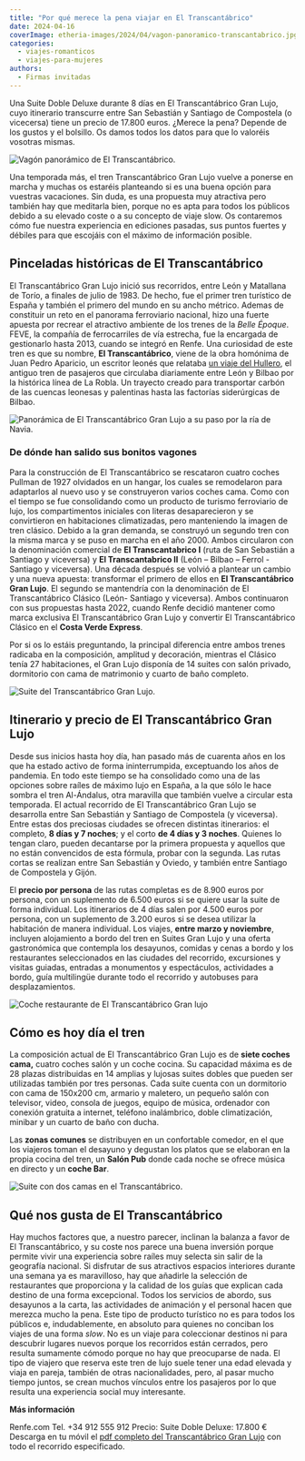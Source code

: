 ```yaml
---
title: "Por qué merece la pena viajar en El Transcantábrico"
date: 2024-04-16
coverImage: etheria-images/2024/04/vagon-panoramico-transcantabrico.jpg
categories: 
  - viajes-romanticos
  - viajes-para-mujeres
authors: 
  - Firmas invitadas
---
```


Una Suite Doble Deluxe durante 8 días en El Transcantábrico Gran Lujo, cuyo itinerario 
transcurre entre San Sebastián y Santiago de Compostela (o vicecersa) tiene un precio de 
17.800 euros. ¿Merece la pena? Depende de los gustos y el bolsillo. Os damos todos los 
datos para que lo valoréis vosotras mismas. 

![Vagón panorámico de El Transcantábrico.](etheria-images/2024/04/vagon-panoramico-transcantabrico-850x565.jpg "Vagón panorámico de El Transcantábrico.© Patier/ Renfe")

Una temporada más, el tren Transcantábrico Gran Lujo vuelve a ponerse en marcha y muchas 
os estaréis planteando si es una buena opción para vuestras vacaciones. Sin duda, es una 
propuesta muy atractiva pero también hay que meditarla bien, porque no es apta para 
todos los públicos debido a su elevado coste o a su concepto de viaje slow. Os 
contaremos cómo fue nuestra experiencia en ediciones pasadas, sus puntos fuertes y 
débiles para que escojáis con el máximo de información posible. 

## Pinceladas históricas de El Transcantábrico

El Transcantábrico Gran Lujo inició sus recorridos, entre León y Matallana de Torío, a 
finales de julio de 1983. De hecho, fue el primer tren turístico de España y también el 
primero del mundo en su ancho métrico. Ademas de constituir un reto en el panorama 
ferroviario nacional, hizo una fuerte apuesta por recrear el atractivo ambiente de los 
trenes de la _Belle Époque_. FEVE, la compañía de ferrocarriles de vía estrecha, fue la 
encargada de gestionarlo hasta 2013, cuando se integró en Renfe. Una curiosidad de este 
tren es que su nombre, **El Transcantábrico**, viene de la obra homónima de Juan Pedro 
Aparicio, un escritor leonés que relataba [un viaje del 
Hullero](https://etheriamagazine.com/2018/06/01/viajes-en-tren-espana-con-renfe-el-expreso-de-la-robla/), 
el antiguo tren de pasajeros que circulaba diariamente entre León y Bilbao por la 
histórica línea de La Robla. Un trayecto creado para transportar carbón de las cuencas 
leonesas y palentinas hasta las factorías siderúrgicas de Bilbao. 

![Panorámica de El Transcantábrico Gran Lujo a su paso por la ría de Navia.](etheria-images/2024/04/Tren-Transcantabrico-GL-850x567.jpg "Panorámica de El Transcantábrico Gran Lujo a su paso por la ría de Navia. © Renfe")

### De dónde han salido sus bonitos vagones

Para la construcción de El Transcantábrico se rescataron cuatro coches Pullman de 1927 
olvidados en un hangar, los cuales se remodelaron para adaptarlos al nuevo uso y se 
construyeron varios coches cama. Como con el tiempo se fue consolidando como un producto 
de turismo ferroviario de lujo, los compartimentos iniciales con literas desaparecieron 
y se convirtieron en habitaciones climatizadas, pero manteniendo la imagen de tren 
clásico. Debido a la gran demanda, se construyó un segundo tren con la misma marca y se 
puso en marcha en el año 2000. Ambos circularon con la denominación comercial de **El 
Transcantabrico I** (ruta de San Sebastián a Santiago y viceversa) y **El 
Transcantabrico II** (León – Bilbao – Ferrol - Santiago y viceversa). Una década después 
se volvió a plantear un cambio y una nueva apuesta: transformar el primero de ellos en 
**El Transcantábrico Gran Lujo**. El segundo se mantendría con la denominación de El 
Transcantábrico Clásico (León- Santiago y viceversa). Ambos continuaron con sus 
propuestas hasta 2022, cuando Renfe decidió mantener como marca exclusiva El 
Transcantábrico Gran Lujo y convertir El Transcantábrico Clásico en el **Costa Verde 
Express**. 

Por si os lo estáis preguntando, la principal diferencia entre ambos trenes radicaba en 
la composición, amplitud y decoración, mientras el Clásico tenía 27 habitaciones, el 
Gran Lujo disponía de 14 suites con salón privado, dormitorio con cama de matrimonio y 
cuarto de baño completo. 

![Suite del Transcantábrico Gran Lujo.](etheria-images/2024/04/suite-transcantabrico-850x570.jpg "Suite del Transcantábrico Gran Lujo. © Patier/ Renfe")

## Itinerario y precio de El Transcantábrico Gran Lujo

Desde sus inicios hasta hoy día, han pasado más de cuarenta años en los que ha estado 
activo de forma ininterrumpida, exceptuando los años de pandemia. En todo este tiempo se 
ha consolidado como una de las opciones sobre raíles de máximo lujo en España, a la que 
sólo le hace sombra el tren Al-Ándalus, otra maravilla que también vuelve a circular 
esta temporada. El actual recorrido de El Transcantábrico Gran Lujo se desarrolla entre 
San Sebastián y Santiago de Compostela (y viceversa). Entre estas dos preciosas ciudades 
se ofrecen distintas itinerarios: el completo, **8 días y 7 noches**; y el corto **de 4 
días y 3 noches**. Quienes lo tengan claro, pueden decantarse por la primera propuesta y 
aquellos que no están convencidos de esta fórmula, probar con la segunda. Las rutas 
cortas se realizan entre San Sebastián y Oviedo, y también entre Santiago de Compostela 
y Gijón. 

El **precio por persona** de las rutas completas es de 8.900 euros por persona, con un 
suplemento de 6.500 euros si se quiere usar la suite de forma individual. Los 
itinerarios de 4 días salen por 4.500 euros por persona, con un suplemento de 3.200 
euros si se desea utilizar la habitación de manera individual. Los viajes, **entre marzo 
y noviembre**, incluyen alojamiento a bordo del tren en Suites Gran Lujo y una oferta 
gastronómica que contempla los desayunos, comidas y cenas a bordo y los restaurantes 
seleccionados en las ciudades del recorrido, excursiones y visitas guiadas, entradas a 
monumentos y espectáculos, actividades a bordo, guía multilingüe durante todo el 
recorrido y autobuses para desplazamientos. 

![Coche restaurante de El Transcantábrico Gran lujo](etheria-images/2024/04/transcantbrico-coche-restaurante-850x555.jpg "Coche restaurante del tren. © Patier/ Renfe")

## Cómo es hoy día el tren

La composición actual de El Transcantábrico Gran Lujo es de **siete coches cama,** 
cuatro coches salón y un coche cocina. Su capacidad máxima es de 28 plazas distribuidas 
en 14 amplias y lujosas suites dobles que pueden ser utilizadas también por tres 
personas. Cada suite cuenta con un dormitorio con cama de 150x200 cm, armario y 
maletero, un pequeño salón con televisor, video, consola de juegos, equipo de música, 
ordenador con conexión gratuita a internet, teléfono inalámbrico, doble climatización, 
minibar y un cuarto de baño con ducha. 

Las **zonas comunes** se distribuyen en un confortable comedor, en el que los viajeros 
toman el desayuno y degustan los platos que se elaboran en la propia cocina del tren, un 
**Salón Pub** donde cada noche se ofrece música en directo y un **coche Bar**. 

![Suite con dos camas en el Transcantábrico.](etheria-images/2024/04/habitacion-doble-transcantabrico-850x556.jpg "Suite con dos camas en el Transcantábrico. © Patier/ Renfe")

## Qué nos gusta de El Transcantábrico

Hay muchos factores que, a nuestro parecer, inclinan la balanza a favor de El 
Transcantábrico, y su coste nos parece una buena inversión porque permite vivir una 
experiencia sobre raíles muy selecta sin salir de la geografía nacional. Si disfrutar de 
sus atractivos espacios interiores durante una semana ya es maravilloso, hay que 
añadirle la selección de restaurantes que proporciona y la calidad de los guías que 
explican cada destino de una forma excepcional. Todos los servicios de abordo, sus 
desayunos a la carta, las actividades de animación y el personal hacen que merezca mucho 
la pena. Este tipo de producto turístico no es para todos los públicos e, 
indudablemente, en absoluto para quienes no conciban los viajes de una forma _slow_. No 
es un viaje para coleccionar destinos ni para descubrir lugares nuevos porque los 
recorridos están cerrados, pero resulta sumamente cómodo porque no hay que preocuparse 
de nada. El tipo de viajero que reserva este tren de lujo suele tener una edad elevada y 
viaja en pareja, también de otras nacionalidades, pero, al pasar mucho tiempo juntos, se 
crean muchos vínculos entre los pasajeros por lo que resulta una experiencia social muy 
interesante. 

**Más información** 

Renfe.com Tel. +34 912 555 912 Precio: Suite Doble Deluxe: 17.800 € Descarga en tu móvil 
el [pdf completo del Transcantábrico Gran 
Lujo](https://www.renfe.com/content/dam/renfe/es/Viajeros/Secciones/Experiencias/Viajes-de-lujo/pdf/2024/trenes-de-lujo-folletos-generales/trenes-de-lujo-espanol-24.pdf) 
con todo el recorrido especificado.
